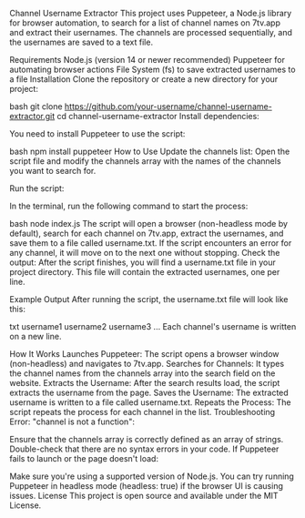 Channel Username Extractor
This project uses Puppeteer, a Node.js library for browser automation, to search for a list of channel names on 7tv.app and extract their usernames. The channels are processed sequentially, and the usernames are saved to a text file.

Requirements
Node.js (version 14 or newer recommended)
Puppeteer for automating browser actions
File System (fs) to save extracted usernames to a file
Installation
Clone the repository or create a new directory for your project:

bash
git clone https://github.com/your-username/channel-username-extractor.git
cd channel-username-extractor
Install dependencies:

You need to install Puppeteer to use the script:

bash
npm install puppeteer
How to Use
Update the channels list: Open the script file and modify the channels array with the names of the channels you want to search for.

Run the script:

In the terminal, run the following command to start the process:

bash
node index.js
The script will open a browser (non-headless mode by default), search for each channel on 7tv.app, extract the usernames, and save them to a file called username.txt.
If the script encounters an error for any channel, it will move on to the next one without stopping.
Check the output: After the script finishes, you will find a username.txt file in your project directory. This file will contain the extracted usernames, one per line.

Example Output
After running the script, the username.txt file will look like this:

txt
username1
username2
username3
...
Each channel's username is written on a new line.

How It Works
Launches Puppeteer: The script opens a browser window (non-headless) and navigates to 7tv.app.
Searches for Channels: It types the channel names from the channels array into the search field on the website.
Extracts the Username: After the search results load, the script extracts the username from the page.
Saves the Username: The extracted username is written to a file called username.txt.
Repeats the Process: The script repeats the process for each channel in the list.
Troubleshooting
Error: "channel is not a function":

Ensure that the channels array is correctly defined as an array of strings.
Double-check that there are no syntax errors in your code.
If Puppeteer fails to launch or the page doesn't load:

Make sure you're using a supported version of Node.js.
You can try running Puppeteer in headless mode (headless: true) if the browser UI is causing issues.
License
This project is open source and available under the MIT License.

